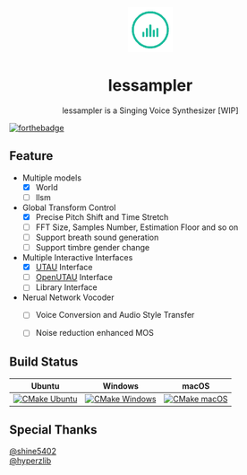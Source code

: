 <div align="center"><img width="80" src="assets/icon_128.gif" alt="lessampler logo"></div>
<h1 align="center"><b>lessampler</b></h1>
<p align="center">
  lessampler is a Singing Voice Synthesizer [WIP]
</p>

[![forthebadge](https://forthebadge.com/images/badges/contains-cat-gifs.svg)](https://forthebadge.com)

## Feature
- Multiple models
  - [x] World
  - [ ] llsm
- Global Transform Control
  - [x] Precise Pitch Shift and Time Stretch
  - [ ] FFT Size, Samples Number, Estimation Floor and so on
  - [ ] Support breath sound generation
  - [ ] Support timbre gender change
- Multiple Interactive Interfaces
  - [x] [UTAU](http://utau2008.xrea.jp/) Interface
  - [ ] [OpenUTAU](https://github.com/stakira/OpenUtau) Interface
  - [ ] Library Interface
- Nerual Network Vocoder
  - [ ] Voice Conversion and Audio Style Transfer
  - [ ] Noise reduction enhanced MOS



## Build Status

| Ubuntu                                                       | Windows                                                      | macOS                                                        |
| ------------------------------------------------------------ | ------------------------------------------------------------ | ------------------------------------------------------------ |
| [![CMake Ubuntu](https://github.com/YuzukiTsuru/lessampler/actions/workflows/cmake-ubuntu.yml/badge.svg)](https://github.com/YuzukiTsuru/lessampler/actions/workflows/cmake-ubuntu.yml) | [![CMake Windows](https://github.com/YuzukiTsuru/lessampler/actions/workflows/cmake-windows.yml/badge.svg)](https://github.com/YuzukiTsuru/lessampler/actions/workflows/cmake-windows.yml) | [![CMake macOS](https://github.com/YuzukiTsuru/lessampler/actions/workflows/cmake-macos.yml/badge.svg)](https://github.com/YuzukiTsuru/lessampler/actions/workflows/cmake-macos.yml) |



## Special Thanks
[@shine5402](https://github.com/shine5402)  
[@hyperzlib](https://github.com/hyperzlib)
